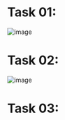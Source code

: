 # Task 01:
![image](https://github.com/user-attachments/assets/a63c23b9-73f6-4dd3-b73f-9f04a67a2f12)

# Task 02:
![image](https://github.com/user-attachments/assets/5610bed2-bf13-4613-98da-83bae4b77c54)

# Task 03:
